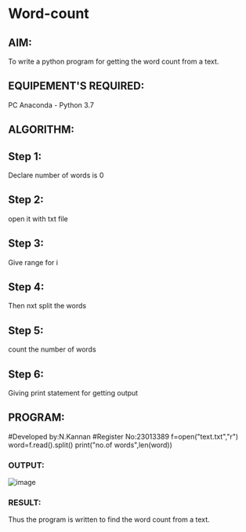 # Word-count
## AIM:
To write a python program for getting the word count from a text.

## EQUIPEMENT'S REQUIRED:
PC Anaconda - Python 3.7

## ALGORITHM:
## Step 1:
Declare number of words is 0

## Step 2:
open it with txt file

## Step 3:
Give range for i

## Step 4:
Then nxt split the words

## Step 5:
count the number of words

## Step 6:
Giving print statement for getting output

## PROGRAM:
#Developed by:N.Kannan
#Register No:23013389
f=open("text.txt","r")
word=f.read().split()
print("no.of words",len(word))


### OUTPUT:
![image](https://github.com/kannan-nagaraju/Word-count/assets/145742755/f88dbc9e-ef68-462c-a849-1a2fc8d77277)


### RESULT:
Thus the program is written to find the word count from a text.






